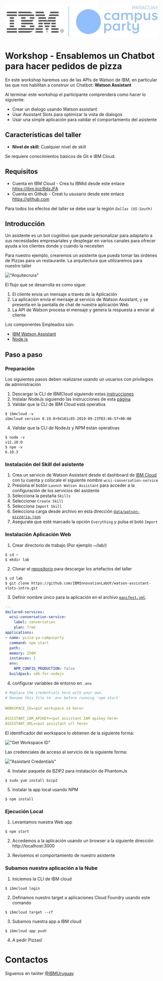 
![Logos](doc/source/images/LogoCampusParty.jpg)

# Workshop - Ensablemos un Chatbot para hacer pedidos de pizza

En este workshop haremos uso de las APIs de Watson de IBM, en particular las que nos habilitan a construir un Chatbot: **Watson Assistant**

Al terminar este workshop el participante comprenderá como hacer lo siguiente:

* Crear un dialogo usando Watson assistant
* Usar Assistant Slots para optimizar la vista de dialogos
* Usar una simple aplicación para validar el comportamiento del asistente

## Características del taller

* **Nivel de skill**: Cualquier nivel de skill

Se requiere conocimientos básicos de Git e IBM Cloud.

## Requisitos ##

* Cuenta en IBM Cloud - Crea tu IBMid desde este enlace https://ibm.biz/BdzJFA
* Cuenta en Github - Creat tu ususario desde este enlace https://github.com

Para todos los efectos del taller se debe usar la región _`Dallas (US-South)`_

## Introducción ##

Un asistente es un bot cognitivo que puede personalizar para adaptarlo a sus necesidades empresariales y desplegar en varios canales para ofrecer ayuda a los clientes donde y cuando la necesiten

Para nuestro ejemplo, crearemos un asistente que pueda tomar las órdenes de Pizzas para un restaurante. La arquitectura que utilizaremos para nuestro taller

!["Arquitecrura"](doc/source/images/architecture.png)

El flujo que se desarrolla es como sigue:

1. El cliente envia un mensaje a través de la Aplicación
2. La aplicación envia el mensaje al servicio de Watson Assistant, y se presenta en la pantalla de chat de nuestra aplicación Web
3. La API de Watson procesa el mensaje y genera la respuesta a enviar al cliente

Los componentes Empleados son:

* [IBM Watson Assistant](https://www.ibm.com/cloud/watson-assistant/)
* [Node.js](https://nodejs.org/)

## Paso a paso ##

### Preparación ###

Los siguientes pasos deben realizarse usando un usuarios con privilegios de administración

1. Descargar la CLI de IBMCloud siguiendo estas [instrucciones ](https://cloud.ibm.com/docs/cli?topic=cloud-cli-install-ibmcloud-cli)
2. Instalar NodeJs siguiendo las instrucciones de esta [página](https://nodejs.org/es/download/current/)
3. Validar que la CLI de IBM Cloud está operativa

```
$ ibmcloud -v
ibmcloud version 0.19.0+94101c85-2019-09-23T03:46:57+00:00
```

4. Validar que la CLI de NodeJs y NPM están operativas

```
$ node -v
v12.10.0
$ npm -v
6.10.3
```

### Instalación del Skill del asistente

1. Crea un servicio de Watson Assistant desde el dashboard de [IBM Cloud](https://cloud.ibm.com) con tu cuenta y colocale el siguiente nombre `wcsi-conversation-service`
2. Presiona el botón `Launch Watson Assistant` para acceder a la configuración de los servicios del asistente
3. Selecciona la pestaña `Skills`
4. Seleccionar `Create Skill`
5. Selecciona `Import Skill`
6. Selecciona carga desde archivo en esta dirección [`data/watson-pizzeria.json`](data/watson-pizzeria.json)
7. Asegurate que esté marcado la opción `Everything` y pulsa el botó `Import`

### Instalación Aplicación Web ###

1. Crear directorio de trabajo (Por ejemplo ~/lab/)

```
$ cd ~
$ mkdir lab
```
2. Clonar el [repositorio](https://github.com/IBMInnovationLabUY/watson-assistant-slots-intro.git) para descargar los artefactos del taller

```
$ cd lab
$ git clone https://github.com/IBMInnovationLabUY/watson-assistant-slots-intro.git
```
3. Definir nombre único para la aplicación en el archivo [`manifest.yml`](manifest.yml).

``` yaml
---
declared-services:
  wcsi-conversation-service:
    label: conversation
    plan: free
applications:
- name: pizza-ya-campusprty
  command: npm start
  path: .
  memory: 256M
  instances: 1
  env:
    NPM_CONFIG_PRODUCTION: false
  buildpack: sdk-for-nodejs
```

4. configurar variables de entorno en `.env`

```yaml
# Replace the credentials here with your own.
# Rename this file to .env before running 'npm start'

WORKSPACE_ID=<put workspace id here>

ASSISTANT_IAM_APIKEY=<put assistant IAM apikey here>
ASSISTANT_URL=<put assistant url here>
```
El identificador del workspace lo obtienen de la siguiente forma:

!["Get Workspace ID"](https://raw.githubusercontent.com/IBM/pattern-utils/master/watson-assistant/assistantPostSkillGetID.gif)

Las credenciales de acceso al servicio de la siguiente forma:

!["Assistant Credentials"](https://raw.githubusercontent.com/IBM/pattern-utils/master/watson-assistant/watson_assistant_api_key.png)


4. Instalar paquete de BZIP2 para instalación de PhantomJs

```
$ sudo yum install bzip2
```

5. Instalar la app local usando NPM

```
$ npm install
```

### Ejecución Local ###

1. Levantamos nuestra Web app

```
$ npm start
```

2. Accedemos a la aplicación usando un browser a la siguiente dirección http://localhost:3000

3. Revisemos el comportamiento de nuestro asistente

### Subamos nuestra aplicación a la Nube ###

1. Iniciemos la CLI de IBM cloud

```
$ ibmcloud login
```

2. Definamos nuestro target a aplicaciones Cloud Foundry usando este comando

```
$ ibmcloud target --cf
```

3. Subamos nuestra app a IBM cloud

```
$ ibmcloud app push
```

4. A pedir Pizzas!

# Contactos #

Siguenos en twiiter [@IBMUruguay](https://twitter.com/IBMUruguay)
